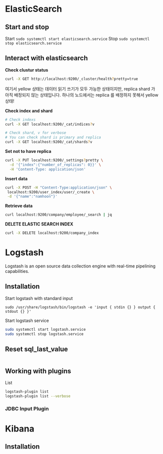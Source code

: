 # ElasticSearch

## Start and stop

Start `sudo systemctl start elasticsearch.service`
Stop `sudo systemctl stop elasticsearch.service`

## Interact with elasticsearch

**Check clustur status**

```sh
curl -X GET http://localhost:9200/_cluster/health?pretty=true
```

여기서 yellow 상태는 데이터 읽기 쓰기가 모두 가능한 상태이지만, replica shard 가 아직 배정되지 않는 상태입니다.
하나의 노드에서는 replica 를 배정하지 못해서 yellow 상태!

**Check index and shard**

```sh
# Check indexs
curl -X GET localhost:9200/_cat/indices?v

# Check shard, v for verbose
# You can check shard is primary and replica
curl -X GET localhost:9200/_cat/shards?v
```

**Set not to have replica**

```sh
curl -X PUT localhost:9200/_settings?pretty \
  -d '{"index":{"number_of_replicas": 0}}' \
  -H 'Content-Type: application/json'
```

**Insert data**

```sh
curl -X POST -H "Content-Type:application/json" \
 localhost:9200/user_index/user/_create \
 -d '{"name":"namhoon"}'
```

**Retrieve data**

```sh
curl localhost:9200/company/employee/_search | jq
```

**DELETE ELASTIC SEARCH INDEX**

```sh
curl -X DELETE localhost:9200/company_index
```

# Logstash

Logstash is an open source data collection engine with real-time pipelining capabilities.

## Installation

Start logstash with standard input

```
sudo /usr/share/logstash/bin/logstash -e 'input { stdin {} } output { stdout {} }'
```

Start logstash service

```sh
sudo systemctl start logstash.service
sudo systemctl stop logstash.service
```

## Reset sql_last_value

```

```

## Working with plugins

List

```sh
logstash-plugin list
logstash-plugin list --verbose
```

### JDBC Input Plugin


# Kibana

## Installation

```
```